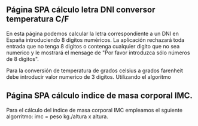 ## Página SPA cálculo letra DNI conversor temperatura C/F

En esta página podemos calcular la letra correspondiente a
un DNI en España introduciendo 8 digitos numéricos.
La aplicación rechazará toda entrada que no tenga 8 digitos
o contenga cualquier digito que no sea numerico y le mostrará
el mensage de "Por favor introduzca sólo números de 8 digitos".

Para la conversión de temperatura de grados celsius a grados
farenheit debe introducir valor numerico de 3 digitos.
Utilizando el algoritmo


## Página SPA cálculo indice de masa corporal IMC.
Para el cálculo del indice de masa corporal IMC empleamos el
sguiente algorritmo:
  imc = peso kg./altura x altura.


